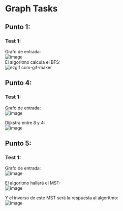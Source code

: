 # Graph Tasks
## Punto 1: <br />
### Test 1: <br />
Grafo de entrada: <br />
![image](https://user-images.githubusercontent.com/47229643/153119611-6e1c40e4-b4ed-4fe7-950d-9d5cc4b2ba20.png) <br />
El algoritmo calcula el BFS: <br />
![ezgif com-gif-maker](https://user-images.githubusercontent.com/47229643/153119495-02207416-b019-44f6-8f89-6d64a116a24b.gif) <br />

## Punto 4: <br />
### Test 1: <br />
Grafo de entrada: <br />
![image](https://user-images.githubusercontent.com/47229643/153116681-0348b3f6-49af-4fb7-a1b6-2a82605edc31.png) <br />

Dijkstra entre 8 y 4: <br />
![image](https://user-images.githubusercontent.com/47229643/153116880-918651b7-dc52-4393-b2ea-393ec0b29b15.png)

## Punto 5: <br />
### Test 1: <br />
Grafo de entrada: <br />
![image](https://user-images.githubusercontent.com/47229643/153114757-a6b2ccc9-5099-432d-ad7a-b33c53c045c2.png)

El algoritmo hallará el MST: <br />
![image](https://user-images.githubusercontent.com/47229643/153114943-1f423c38-f780-4d39-9cff-555994886cb3.png)

Y el inverso de este MST será la respuesta al algoritmo: <br />
![image](https://user-images.githubusercontent.com/47229643/153115517-9c5bf16e-0d50-4816-a797-163b397c538a.png)



